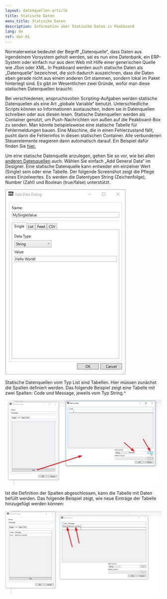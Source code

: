 ```yaml
---
layout: datenquellen-article
title: Statische Daten
menu_title: Statische Daten
description: Information über Statische Daten in Peakboard
lang: de
ref: dat-01
---
```

Normalerweise bedeutet der Begriff „Datenquelle“, dass Daten aus irgendeinem Vorsystem geholt werden, sei es nun eine Datenbank, ein ERP-System oder einfach nur aus dem Web mit Hilfe einer generischen Quelle wie JSon oder XML. In Peakboard werden auch statische Daten als „Datenquelle“ bezeichnet, die sich dadurch auszeichnen, dass die Daten eben gerade nicht aus einem anderen Ort stammen, sondern lokal im Paket hinterlegt sind. Es gibt im Wesentlichen zwei Gründe, wofür man diese statischen Datenquellen braucht:

Bei verschiedenen, anspruchsvollen Scripting-Aufgaben werden statische Datenquellen als eine Art „globale Variable“ benutzt. Unterschiedliche Scripts können so Informationen austauschen, indem sie in Datenquellen schreiben oder aus diesen lesen.
Statische Datenquellen werden als Container genutzt, um Push-Nachrichten von außen auf die Peakboard-Box zu senden. Man könnte beispielsweise eine statische Tabelle für Fehlermeldungen bauen. Eine Maschine, die in einen Fehlerzustand fällt, pusht dann die Fehlerinfos in diesen statischen Container. Alle verbundenen Steuerelemente reagieren dann automatisch darauf. Ein Beispiel dafür finden Sie [hier.](/misc/02-de-push-nachrichten.html)

Um eine statische Datenquelle anzulegen, gehen Sie so vor, wie bei allen [anderen Datenquellen](/tutorials/03-de-xml-daten.html) auch. Wählen Sie einfach „Add General Data“ im Designer. Eine statische Datenquelle kann entweder ein einzelner Wert (Single) sein oder eine Tabelle. Der folgende Screenshot zeigt die Pflege eines Einzelwertes. Es werden die Datentypen String (Zeichenfolge), Number (Zahl) und Boolean (true/false) unterstützt.

 ![image_1](/assets/images/data-sources/static-data/add-data-dialog.png)

Statische Datenquellen vom Typ List sind Tabellen. Hier müssen zunächst die Spalten definiert werden. Das folgende Beispiel zeigt eine Tabelle mit zwei Spalten: Code und Message, jeweils vom Typ String.^

![image_1](/assets/images/data-sources/static-data/edit-list-data.png)

Ist die Definition der Spalten abgeschlossen, kann die Tabelle mit Daten befüllt werden. Das folgende Beispiel zeigt, wie neue Einträge der Tabelle hinzugefügt werden können:

![image_1](/assets/images/data-sources/static-data/code-error-machine-is-broken.png)

